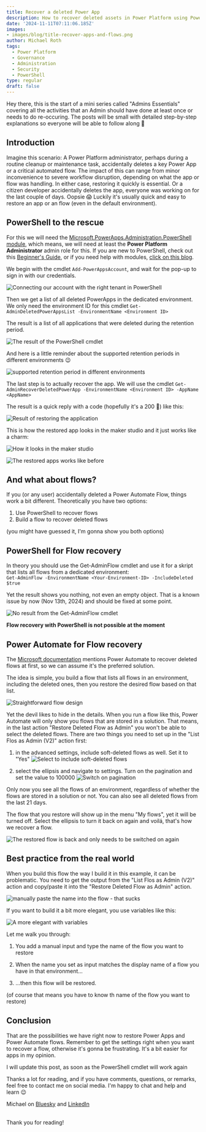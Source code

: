 ```yaml
---
title: Recover a deleted Power App
description: How to recover deleted assets in Power Platform using Power Automate and PowerShell. Regardless where they have been stored, you can recover them :)
date: '2024-11-11T07:11:06.185Z'
images: 
- images/blog/title-recover-apps-and-flows.png
author: Michael Roth
tags:
  - Power Platform
  - Governance
  - Administration
  - Security
  - PowerShell
type: regular
draft: false
---
```


Hey there, this is the start of a mini series called "Admins Essentials" covering all the activities that an Admin should have done at least once or needs to do re-occuring. The posts will be small with detailed step-by-step explanations so everyone will be able to follow along 🙂

## Introduction

Imagine this scenario: A Power Platform administrator, perhaps during a routine cleanup or maintenance task, accidentally deletes a key Power App or a critical automated flow. The impact of this can range from minor inconvenience to severe workflow disruption, depending on what the app or flow was handling. In either case, restoring it quickly is essential. Or a citizen developer accidentally deletes the app, everyone was working on for the last couple of days. Oopsie 😱
Luckily it's usually quick and easy to restore an app or an flow (even in the default environment).

## PowerShell to the rescue

For this we will need the [Microsoft.PowerApps.Administration.PowerShell module](https://www.powershellgallery.com/packages/Microsoft.PowerApps.Administration.PowerShell/2.0.112), which means, we will need at least the **Power Platform Administrator** admin role for this.
If you are new to PowerShell, check out this [Beginner's Guide](https://www.michaelroth42.com/post/2024-04-10-getting-started-with-powershell/), or if you need help with modules, [click on this blog](https://www.michaelroth42.com/post/2024-04-16-ise-modules-and-roles-copy/).

We begin with the cmdlet ``Add-PowerAppsAccount``, and wait for the pop-up to sign in with our credentials.

![Connecting our account with the right tenant in PowerShell](/images/RestoreApps_1.png)

Then we get a list of all deleted PowerApps in the dedicated environment. We only need the environment ID for this cmdlet ``Get-AdminDeletedPowerAppsList -EnvironmentName <Environment ID>``

The result is a list of all applications that were deleted during the retention period. 

![The result of the PowerShell cmdlet](/images/RestoreApps_2.png)

And here is a little reminder about the supported retention periods in different environments 😉

![supported retention period in different environments](/images/RestoreApps_3.png)

The last step is to actually recover the app. We will use the cmdlet ``Get-AdminRecoverDeletedPowerApp -EnvironmentName <Environment ID> -AppName <AppName>``

The result is a quick reply with a code (hopefully it's a 200 🤞) like this:

![Result of restoring the application](/images/RestoreApps_4.png)

This is how the restored app looks in the maker studio and it just works like a charm:

![How it looks in the maker studio](/images/RestoreApps_5.png)

![The restored apps works like before](/images/RestoreApps_6.png)

## And what about flows?

If you (or any user) accidentally deleted a Power Automate Flow, things work a bit different. Theoretically you have two options:

1. Use PowerShell to recover flows 
2. Build a flow to recover deleted flows

(you might have guessed it, I'm gonna show you both options)

## PowerShell for Flow recovery

In theory you should use the Get-AdminFlow cmdlet and use it for a skript that lists all flows from a dedicated environment:<br>
``Get-AdminFlow -EnvironmentName <Your-Environment-ID> -IncludeDeleted $true``

Yet the result shows you nothing, not even an empty object. That is a known issue by now (Nov 13th, 2024) and should be fixed at some point.

![No result from the Get-AdminFlow cmdlet](/images/RestoreApps_7.png)

**Flow recovery with PowerShell is not possible at the moment**

## Power Automate for Flow recovery

The [Microsoft documentation](https://learn.microsoft.com/en-us/power-automate/how-tos-restore-deleted-flow) mentions Power Automate to recover deleted flows at first, so we can assume it's the preferred solution.

The idea is simple, you build a flow that lists all flows in an environment, including the deleted ones, then you restore the desired flow based on that list. 

![Straightforward flow design](/images/RestoreApps_8.png)

Yet the devil likes to hide in the details. When you run a flow like this, Power Automate will only show you flows that are stored in a solution. That means, in the last action "Restore Deleted Flow as Admin" you won't be able to select the deleted flows.
There are two things you need to set up in the "List Flos as Admin (V2)" action first:

1. in the advanced settings, include soft-deleted flows as well. Set it to "Yes"
![Select to include soft-deleted flows](/images/RestoreApps_9.png)

2. select the ellipsis and navigate to settings. Turn on the pagination and set the value to 100000
![Switch on pagination](/images/RestoreApps_10.png)

Only now you see all the flows of an environment, regardless of whether the flows are stored in a solution or not. You can also see all deleted flows from the last 21 days.

The flow that you restore will show up in the menu "My flows", yet it will be turned off. Select the ellipsis to turn it back on again and voilá, that's how we recover a flow.

![The restored flow is back and only needs to be switched on again](/images/RestoreApps_11.png)

## Best practice from the real world

When you build this flow the way I build it in this example, it can be problematic. You need to get the output from the "List Flos as Admin (V2)" action and copy/paste it into the "Restore Deleted Flow as Admin" action. 

![manually paste the name into the flow - that sucks](/images/RestoreApps_12.png)

If you want to build it a bit more elegant, you use variables like this:

![A more elegant with variables](/images/RestoreApps_13.png)

Let me walk you through:

1. You add a manual input and type the name of the flow you want to restore 

2. When the name you set as input matches the display name of a flow you have in that environment...

3. ...then this flow will be restored. 

(of course that means you have to know th name of the flow you want to restore)

## Conclusion

That are the possibilities we have right now to restore Power Apps and Power Automate flows. Remember to get the settings right when you want to recover a flow, otherwise it's gonna be frustrating. It's a bit easier for apps in my opinion.

I will update this post, as soon as the PowerShell cmdlet will work again 

Thanks a lot for reading, and if you have comments, questions, or remarks, feel free to contact me on social media. I'm happy to chat and help and learn 😉

Michael on [Bluesky](https://bsky.app/profile/michael42.bsky.social) and [LinkedIn](https://www.linkedin.com/in/michaelroth42/)

<br> Thank you for reading!




